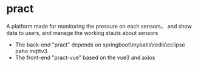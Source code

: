# pract
A platform made for monitoring the pressure on each sensors， and show data to users, and manage the working stauts about sensors

+ The back-end "pract" depends on springboot\mybatis\redis\eclipse paho mqttv3
+ The front-end "pract-vue" based on the vue3 and axios
